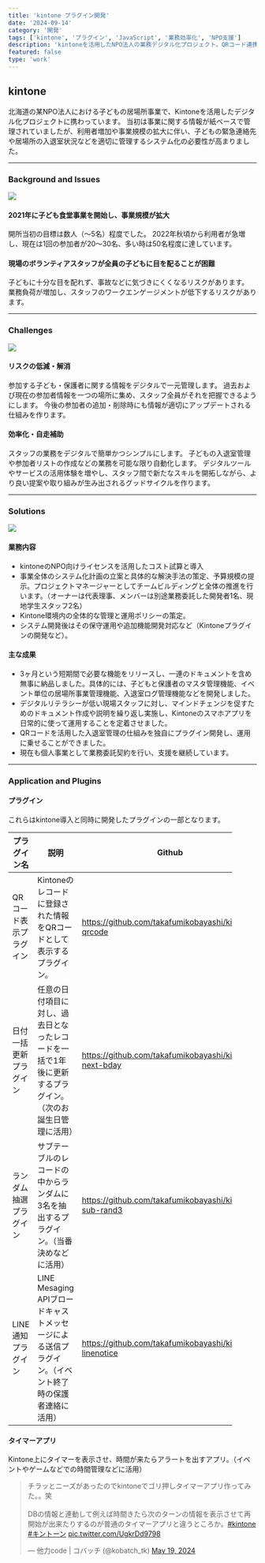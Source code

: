 ```yaml
---
title: 'kintone プラグイン開発'
date: '2024-09-14'
category: '開発'
tags: ['kintone', 'プラグイン', 'JavaScript', '業務効率化', 'NPO支援']
description: 'kintoneを活用したNPO法人の業務デジタル化プロジェクト。QRコード連携やLINE通知などのプラグイン開発実績をご紹介します。'
featured: false
type: 'work'
---
```


## kintone

北海道の某NPO法人における子どもの居場所事業で、Kintoneを活用したデジタル化プロジェクトに携わっています。
当初は事業に関する情報が紙ベースで管理されていましたが、利用者増加や事業規模の拡大に伴い、子どもの緊急連絡先や居場所の入退室状況などを適切に管理するシステム化の必要性が高まりました。

---

### Background and Issues

<div class="center-container">
    <img src="https://d1mt09hgbl7gpz.cloudfront.net/imgs/kintone-plugin/2024-09-14-17-37-04.png" class="center-image">
</div>

#### 2021年に子ども食堂事業を開始し、事業規模が拡大

開所当初の目標は数人（〜5名）程度でした。
2022年秋頃から利用者が急増し、現在は1回の参加者が20〜30名、多い時は50名程度に達しています。

#### 現場のボランティアスタッフが全員の子どもに目を配ることが困難

子どもに十分な目を配れず、事故などに気づきにくくなるリスクがあります。
業務負荷が増加し、スタッフのワークエンゲージメントが低下するリスクがあります。

---

### Challenges

<div class="center-container">
    <img src="https://d1mt09hgbl7gpz.cloudfront.net/imgs/kintone-plugin/2024-09-14-17-45-09.png" class="center-image">
</div>

#### リスクの低減・解消

参加する子ども・保護者に関する情報をデジタルで一元管理します。
過去および現在の参加者情報を一つの場所に集め、スタッフ全員がそれを把握できるようにします。
今後の参加者の追加・削除時にも情報が適切にアップデートされる仕組みを作ります。

#### 効率化・自走補助

スタッフの業務をデジタルで簡単かつシンプルにします。
子どもの入退室管理や参加者リストの作成などの業務を可能な限り自動化します。
デジタルツールやサービスの活用体験を増やし、スタッフ間で新たなスキルを開拓しながら、より良い提案や取り組みが生み出されるグッドサイクルを作ります。

---

### Solutions

<div class="center-container">
    <img src="https://d1mt09hgbl7gpz.cloudfront.net/imgs/kintone-plugin/2024-09-14-17-37-47.png" class="center-image">
</div>

#### 業務内容

- kintoneのNPO向けライセンスを活用したコスト試算と導入
- 事業全体のシステム化計画の立案と具体的な解決手法の策定、予算規模の提示。プロジェクトマネージャーとしてチームビルディングと全体の推進を行います。（オーナーは代表理事、メンバーは別途業務委託した開発者1名、現地学生スタッフ2名）
- Kintone環境内の全体的な管理と運用ポリシーの策定。
- システム開発後はその保守運用や追加機能開発対応など（Kintoneプラグインの開発など）。

#### 主な成果

- 3ヶ月という短期間で必要な機能をリリースし、一連のドキュメントを含め無事に納品しました。具体的には、子どもと保護者のマスタ管理機能、イベント単位の居場所事業管理機能、入退室ログ管理機能などを開発しました。
- デジタルリテラシーが低い現場スタッフに対し、マインドチェンジを促すためのドキュメント作成や説明を繰り返し実施し、Kintoneのスマホアプリを日常的に使って運用することを定着させました。
- QRコードを活用した入退室管理の仕組みを独自にプラグイン開発し、運用に乗せることができました。
- 現在も個人事業として業務委託契約を行い、支援を継続しています。

---

### Application and Plugins

#### プラグイン

これらはkintone導入と同時に開発したプラグインの一部となります。

<div class="table-wrapper">
<div class="mdc-data-table" style="max-width: 90%">
<div class="mdc-data-table__table-container">

| プラグイン名           | 説明                                                                                                      | Github                                                  |
| ---------------------- | --------------------------------------------------------------------------------------------------------- | ------------------------------------------------------- |
| QRコード表示プラグイン | Kintoneのレコードに登録された情報をQRコードとして表示するプラグイン。                                     | https://github.com/takafumikobayashi/kintone-qrcode     |
| 日付一括更新プラグイン | 任意の日付項目に対し、過去日となったレコードを一括で1年後に更新するプラグイン。（次のお誕生日管理に活用） | https://github.com/takafumikobayashi/kintone-next-bday  |
| ランダム抽選プラグイン | サブテーブルのレコードの中からランダムに3名を抽出するプラグイン。（当番決めなどに活用）                   | https://github.com/takafumikobayashi/kintone-sub-rand3  |
| LINE通知プラグイン     | LINE Mesaging APIブロードキャストメッセージによる送信プラグイン。（イベント終了時の保護者連絡に活用）     | https://github.com/takafumikobayashi/kintone-linenotice |

</div>
</div>
</div>

#### タイマーアプリ

Kintone上にタイマーを表示させ、時間が来たらアラートを出すアプリ。（イベントやゲームなどでの時間管理などに活用）

<blockquote class="twitter-tweet" data-media-max-width="560"><p lang="ja" dir="ltr">チラッとニーズがあったのでkintoneでゴリ押しタイマーアプリ作ってみた。。笑<br><br>DBの情報と連動して例えば時間きたら次のターンの情報を表示させて再開始が出来たりするのが普通のタイマーアプリと違うところか。<a href="https://twitter.com/hashtag/kintone?src=hash&amp;ref_src=twsrc%5Etfw">#kintone</a> <a href="https://twitter.com/hashtag/%E3%82%AD%E3%83%B3%E3%83%88%E3%83%BC%E3%83%B3?src=hash&amp;ref_src=twsrc%5Etfw">#キントーン</a> <a href="https://t.co/UgkrDd9798">pic.twitter.com/UgkrDd9798</a></p>&mdash; 他力code | コバッチ (@kobatch_tk) <a href="https://twitter.com/kobatch_tk/status/1792079390614122733?ref_src=twsrc%5Etfw">May 19, 2024</a></blockquote> <script async src="https://platform.twitter.com/widgets.js" charset="utf-8"></script>
